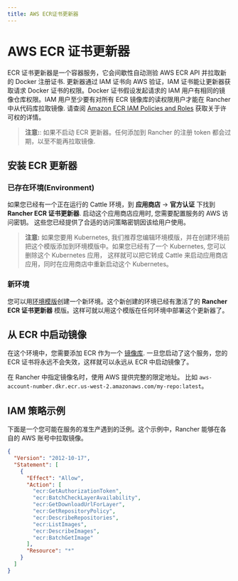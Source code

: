 ```yaml
---
title: AWS ECR证书更新器
---
```


# AWS ECR 证书更新器

ECR 证书更新器是一个容器服务，它会间歇性自动测验 AWS ECR API 并拉取新的 Docker 注册证书. 更新器通过 IAM 证书向 AWS 验证，IAM 证书能让更新器获取请求 Docker 证书的权限。Docker 证书假设发起请求的 IAM 用户有相同的镜像仓库权限。IAM 用户至少要有对所有 ECR 镜像库的读权限用户才能在 Rancher 中从代码库拉取镜像. 请查阅 [Amazon ECR IAM Policies and Roles](http://docs.aws.amazon.com/AmazonECR/latest/userguide/ECR_IAM_policies.html) 获取关于许可权的详情。

> **注意:**: 如果不启动 ECR 更新器。任何添加到 Rancher 的注册 token 都会过期，以至不能再拉取镜像.

## 安装 ECR 更新器

### 已存在环境(Environment)

如果您已经有一个正在运行的 Cattle 环境，到
**应用商店** -> **官方认证** 下找到 **Rancher ECR 证书更新器**. 启动这个应用商店应用时, 您需要配置服务的 AWS 访问密钥。
这些您已经提供了合适的访问策略密钥因该给用户使用。

> **注意:** 如果您要用 Kubernetes, 我们推荐您编辑环境模版，并在创建环境前把这个模版添加到环境模版中。如果您已经有了一个 Kubernetes, 您可以删除这个 Kubernetes 应用， 这样就可以把它转成 Cattle 来启动应用商店应用，同时在应用商店中重新启动这个 Kubernetes。

### 新环境

您可以用[环境模版](/docs/rancher1/configurations/environments/#什么是环境模版)创建一个新环境。这个新创建的环境已经有激活了的 **Rancher ECR 证书更新器** 模版。这样可就以用这个模版在任何环境中部署这个更新器了。

## 从 ECR 中启动镜像

在这个环境中，您需要添加 ECR 作为一个 [镜像库](/docs/rancher1/configurations/environments/registries/). 一旦您启动了这个服务，您的 ECR 证书将永远不会失效，这样就可以永远从 ECR 中启动镜像了。

在 Rancher 中指定镜像名时，使用 AWS 提供完整的限定地址。 比如 `aws-account-number.dkr.ecr.us-west-2.amazonaws.com/my-repo:latest`。

## IAM 策略示例

下面是一个您可能在服务的准生产遇到的泛例。这个示例中，Rancher 能够在各自的 AWS 账号中拉取镜像。

```json
{
  "Version": "2012-10-17",
  "Statement": [
    {
      "Effect": "Allow",
      "Action": [
        "ecr:GetAuthorizationToken",
        "ecr:BatchCheckLayerAvailability",
        "ecr:GetDownloadUrlForLayer",
        "ecr:GetRepositoryPolicy",
        "ecr:DescribeRepositories",
        "ecr:ListImages",
        "ecr:DescribeImages",
        "ecr:BatchGetImage"
      ],
      "Resource": "*"
    }
  ]
}
```
